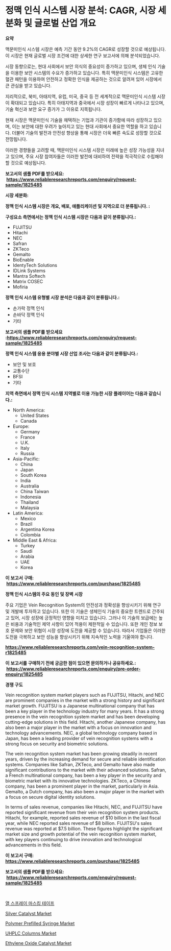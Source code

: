 <p><h1>정맥 인식 시스템 시장 분석: CAGR, 시장 세분화 및 글로벌 산업 개요</h1></p><p><strong>요약</strong></p>
<p><p>맥문미인식 시스템 시장은 예측 기간 동안 9.2%의 CAGR로 성장할 것으로 예상됩니다. 이 시장은 현재 글로벌 시장 조건에 대한 상세한 연구 보고서에 의해 분석되었습니다. </p><p>시장 동향으로는, 현대 사회에서 보안 의식의 중요성이 증가하고 있으며, 생체 인식 기술을 이용한 보안 시스템의 수요가 증가하고 있습니다. 특히 맥문미인식 시스템은 고유한 혈관 패턴을 이용하여 안전하고 정확한 인식을 제공하는 것으로 알려져 있어 시장에서 큰 관심을 받고 있습니다.</p><p>지리적으로, 북미, 아태지역, 유럽, 미국, 중국 등 전 세계적으로 맥문미인식 시스템 시장이 확대되고 있습니다. 특히 아태지역과 중국에서 시장 성장이 빠르게 나타나고 있으며, 기술 혁신과 보안 요구 증가가 그 이유로 지목됩니다.</p><p>현재 시장은 맥문미인식 기술을 채택하는 기업과 기관이 증가함에 따라 성장하고 있으며, 이는 보안에 대한 우려가 높아지고 있는 현대 사회에서 중요한 역할을 하고 있습니다. 더불어 기술의 발전과 안전성 향상을 통해 시장은 더욱 빠른 속도로 성장할 것으로 전망됩니다.</p><p>이러한 경향들을 고려할 때, 맥문미인식 시스템 시장은 미래에 높은 성장 가능성을 지녀고 있으며, 주요 시장 참여자들은 이러한 발전에 대비하여 전략을 적극적으로 수립해야 할 것으로 예상됩니다.</p></p>
<p><strong>보고서의 샘플 PDF를 받으세요: &nbsp;<a href="https://www.reliableresearchreports.com/enquiry/request-sample/1825485">https://www.reliableresearchreports.com/enquiry/request-sample/1825485</a></strong></p>
<p><strong>시장 세분화:</strong></p>
<p><strong> 정맥 인식 시스템 시장은 개요, 배포, 애플리케이션 및 지역으로 더 분류됩니다. :</strong></p>
<p><strong>구성요소 측면에서는 정맥 인식 시스템 시장은 다음과 같이 분류됩니다.:</strong></p>
<p><ul><li>FUJITSU</li><li>Hitachi</li><li>NEC</li><li>Safran</li><li>ZKTeco</li><li>Gemalto</li><li>BioEnable</li><li>IdentyTech Solutions</li><li>IDLink Systems</li><li>Mantra Softech</li><li>Matrix COSEC</li><li>Mofiria</li></ul></p>
<p><strong> 정맥 인식 시스템 유형별 시장 분석은 다음과 같이 분류됩니다.:</strong></p>
<p><ul><li>손가락 정맥 인식</li><li>손바닥 정맥 인식</li><li>기타</li></ul></p>
<p><strong>보고서의 샘플 PDF를 받으세요 :<a href="https://www.reliableresearchreports.com/enquiry/request-sample/1825485">https://www.reliableresearchreports.com/enquiry/request-sample/1825485</a></strong></p>
<p><strong> 정맥 인식 시스템 응용 분야별 시장 산업 조사는 다음과 같이 분류됩니다.:</strong></p>
<p><ul><li>보안 및 보호</li><li>교통수단</li><li>BFSI</li><li>기타</li></ul></p>
<p><strong>지역 측면에서 정맥 인식 시스템 지역별로 이용 가능한 시장 플레이어는 다음과 같습니다.:</strong></p>
<p><ul>
    <li>
        North America:
        <ul>
            <li>United States</li>
            <li>Canada</li>
        </ul>
    </li>
    <li>
        Europe:
        <ul>
            <li>Germany</li>
            <li>France</li>
            <li>U.K.</li>
            <li>Italy</li>
            <li>Russia</li>
        </ul>
    </li>
    <li>
        Asia-Pacific:
        <ul>
            <li>China</li>
            <li>Japan</li>
            <li>South Korea</li>
            <li>India</li>
            <li>Australia</li>
            <li>China Taiwan</li>
            <li>Indonesia</li>
            <li>Thailand</li>
            <li>Malaysia</li>
        </ul>
    </li>
    <li>
        Latin America:
        <ul>
            <li>Mexico</li>
            <li>Brazil</li>
            <li>Argentina Korea</li>
            <li>Colombia</li>
        </ul>
    </li>
    <li>
        Middle East & Africa:
        <ul>
            <li>Turkey</li>
            <li>Saudi</li>
            <li>Arabia</li>
            <li>UAE</li>
            <li>Korea</li>
        </ul>
    </li>
    </ul></p>
<p><strong>이 보고서 구매: &nbsp;<a href="https://www.reliableresearchreports.com/purchase/1825485">https://www.reliableresearchreports.com/purchase/1825485</a></strong></p>
<p><strong>정맥 인식 시스템의 주요 동인 및 장벽 시장</strong></p>
<p><p>주요 기업은 Vein Recognition System의 안전성과 정확성을 향상시키기 위해 연구 및 개발에 투자하고 있습니다. 또한 이 기술은 생체인식 기술의 중요한 트렌드로 간주되고 있어, 시장 성장에 긍정적인 영향을 미치고 있습니다. 그러나 이 기술의 보급에는 높은 비용과 기술적인 제약 사항이 있어 적용이 제한적일 수 있습니다. 또한 개인 정보 보호 문제와 보안 위협이 시장 성장에 도전을 제공할 수 있습니다. 따라서 기업들은 이러한 도전을 극복하고 보안 성능을 향상시키기 위해 지속적인 노력을 기울여야 합니다.</p></p>
<p><strong><a href="https://www.reliableresearchreports.com/vein-recognition-system-r1825485">https://www.reliableresearchreports.com/vein-recognition-system-r1825485</a></strong></p>
<p><strong>이 보고서를 구매하기 전에 궁금한 점이 있으면 문의하거나 공유하세요.: &nbsp;<a href="https://www.reliableresearchreports.com/enquiry/pre-order-enquiry/1825485">https://www.reliableresearchreports.com/enquiry/pre-order-enquiry/1825485</a></strong></p>
<p><strong>경쟁 구도</strong></p>
<p><p>Vein recognition system market players such as FUJITSU, Hitachi, and NEC are prominent companies in the market with a strong history and significant market growth. FUJITSU is a Japanese multinational company that has been a key player in the technology industry for many years. It has a strong presence in the vein recognition system market and has been developing cutting-edge solutions in this field. Hitachi, another Japanese company, has also been a major player in the market with a focus on innovation and technology advancements. NEC, a global technology company based in Japan, has been a leading provider of vein recognition systems with a strong focus on security and biometric solutions.</p><p>The vein recognition system market has been growing steadily in recent years, driven by the increasing demand for secure and reliable identification systems. Companies like Safran, ZKTeco, and Gemalto have also made significant contributions to the market with their advanced solutions. Safran, a French multinational company, has been a key player in the security and biometric market with its innovative technologies. ZKTeco, a Chinese company, has been a prominent player in the market, particularly in Asia. Gemalto, a Dutch company, has also been a major player in the market with a focus on secure digital identity solutions.</p><p>In terms of sales revenue, companies like Hitachi, NEC, and FUJITSU have reported significant revenue from their vein recognition system products. Hitachi, for example, reported sales revenue of $10 billion in the last fiscal year, while NEC reported sales revenue of $8 billion. FUJITSU's sales revenue was reported at $7.5 billion. These figures highlight the significant market size and growth potential of the vein recognition system market, with key players continuing to drive innovation and technological advancements in this field.</p></p>
<p><strong>이 보고서 구매: &nbsp; <a href="https://www.reliableresearchreports.com/purchase/1825485">https://www.reliableresearchreports.com/purchase/1825485</a></strong></p>
<p><strong>보고서의 샘플 PDF를 받으세요: &nbsp;<a href="https://www.reliableresearchreports.com/enquiry/request-sample/1825485">https://www.reliableresearchreports.com/enquiry/request-sample/1825485</a></strong><strong></strong></p>
<p>&nbsp;</p>
<p><p><a href="https://github.com/KellyLyncyh543964/Market-Research-Report-List-1/blob/main/884070331654.md">열 스프레이 마스킹 테이프</a></p><p><a href="https://issuu.com/reportprime-2/docs/silver-catalyst-market-size-2030.pptx">Silver Catalyst Market</a></p><p><a href="https://unruly-ladybug-44b.notion.site/Decoding-Polymer-Prefilled-Syringe-Market-Metrics-Market-Share-Trends-and-Growth-Patterns-87b5f4d07f9a44bfb1a965b5500329b6">Polymer Prefilled Syringe Market</a></p><p><a href="https://view.publitas.com/reportprime-1/uhplc-columns-market-outlook-industry-overview-and-forecast-2024-to-2031/">UHPLC Columns Market</a></p><p><a href="https://issuu.com/reportprime-2/docs/ethylene-oxide-catalyst-market-size-2030.pptx">Ethylene Oxide Catalyst Market</a></p></p>